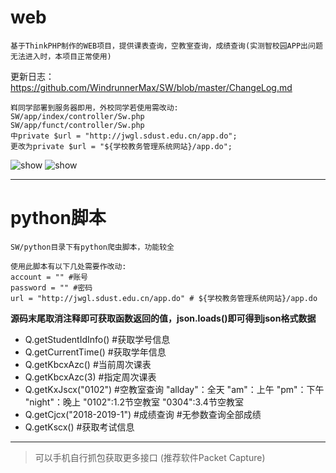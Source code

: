 # web
```
基于ThinkPHP制作的WEB项目，提供课表查询，空教室查询，成绩查询(实测智校园APP出问题无法进入时，本项目正常使用)  
```
更新日志：https://github.com/WindrunnerMax/SW/blob/master/ChangeLog.md
```
嵙同学部署到服务器即用，外校同学若使用需改动:
SW/app/index/controller/Sw.php  
SW/app/funct/controller/Sw.php  
中private $url = "http://jwgl.sdust.edu.cn/app.do";  
更改为private $url = "${学校教务管理系统网站}/app.do";
```

![show](https://raw.githubusercontent.com/WindrunnerMax/SW/master/Web/public/show1.jpg)
![show](https://raw.githubusercontent.com/WindrunnerMax/SW/master/Web/public/show2.jpg)

----
  
# python脚本
```
SW/python目录下有python爬虫脚本，功能较全
```
```
使用此脚本有以下几处需要作改动:  
account = "" #账号  
password = "" #密码  
url = "http://jwgl.sdust.edu.cn/app.do" # ${学校教务管理系统网站}/app.do  
```

**源码末尾取消注释即可获取函数返回的值，json.loads()即可得到json格式数据**  
* Q.getStudentIdInfo() #获取学号信息
* Q.getCurrentTime() #获取学年信息
* Q.getKbcxAzc() #当前周次课表
* Q.getKbcxAzc(3) #指定周次课表
* Q.getKxJscx("0102") #空教室查询 "allday"：全天 "am"：上午 "pm"：下午 "night"：晚上 "0102":1.2节空教室 "0304":3.4节空教室
* Q.getCjcx("2018-2019-1") #成绩查询 #无参数查询全部成绩
* Q.getKscx() #获取考试信息
----
   
> 可以手机自行抓包获取更多接口 (推荐软件Packet Capture)
